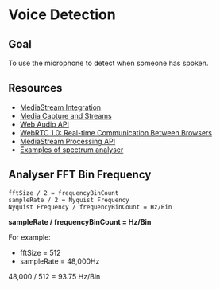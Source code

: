 # Voice Detection

## Goal

To use the microphone to detect when someone has spoken.


## Resources

* [MediaStream Integration](https://dvcs.w3.org/hg/audio/raw-file/tip/webaudio/webrtc-integration.html)
* [Media Capture and Streams](http://www.w3.org/TR/mediacapture-streams/)
* [Web Audio API](http://www.w3.org/TR/webaudio/)
* [WebRTC 1.0: Real-time Communication Between Browsers](http://www.w3.org/TR/webrtc/)
* [MediaStream Processing API](https://dvcs.w3.org/hg/audio/raw-file/tip/streams/StreamProcessing.html)
* [Examples of spectrum analyser](https://github.com/josdirksen/smartjava/tree/master/webaudio)


## Analyser FFT Bin Frequency

```
fftSize / 2 = frequencyBinCount
sampleRate / 2 = Nyquist Frequency
Nyquist Frequency / frequencyBinCount = Hz/Bin
```

**sampleRate / frequencyBinCount = Hz/Bin**

For example:
* fftSize = 512
* sampleRate = 48,000Hz

48,000 / 512 = 93.75 Hz/Bin

